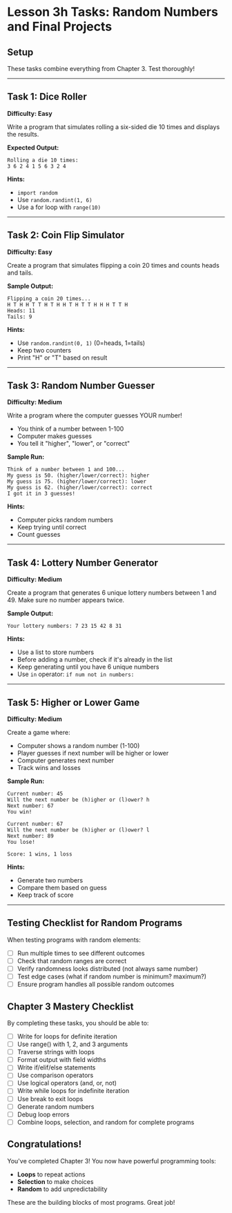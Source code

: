 # Lesson 3h Tasks: Random Numbers and Final Projects

## Setup
These tasks combine everything from Chapter 3. Test thoroughly!

---

## Task 1: Dice Roller 
**Difficulty: Easy**

Write a program that simulates rolling a six-sided die 10 times and displays the results.

**Expected Output:**
```
Rolling a die 10 times:
3 6 2 4 1 5 6 3 2 4
```

**Hints:**
- `import random`
- Use `random.randint(1, 6)`
- Use a for loop with `range(10)`

---

## Task 2: Coin Flip Simulator 
**Difficulty: Easy**

Create a program that simulates flipping a coin 20 times and counts heads and tails.

**Sample Output:**
```
Flipping a coin 20 times...
H T H H T T H T H H T H T T H H H T T H
Heads: 11
Tails: 9
```

**Hints:**
- Use `random.randint(0, 1)` (0=heads, 1=tails)
- Keep two counters
- Print "H" or "T" based on result

---

## Task 3: Random Number Guesser 
**Difficulty: Medium**

Write a program where the computer guesses YOUR number!
- You think of a number between 1-100
- Computer makes guesses
- You tell it "higher", "lower", or "correct"

**Sample Run:**
```
Think of a number between 1 and 100...
My guess is 50. (higher/lower/correct): higher
My guess is 75. (higher/lower/correct): lower
My guess is 62. (higher/lower/correct): correct
I got it in 3 guesses!
```

**Hints:**
- Computer picks random numbers
- Keep trying until correct
- Count guesses

---

## Task 4: Lottery Number Generator 
**Difficulty: Medium**

Create a program that generates 6 unique lottery numbers between 1 and 49.
Make sure no number appears twice.

**Sample Output:**
```
Your lottery numbers: 7 23 15 42 8 31
```

**Hints:**
- Use a list to store numbers
- Before adding a number, check if it's already in the list
- Keep generating until you have 6 unique numbers
- Use `in` operator: `if num not in numbers:`

---

## Task 5: Higher or Lower Game 
**Difficulty: Medium**

Create a game where:
- Computer shows a random number (1-100)
- Player guesses if next number will be higher or lower
- Computer generates next number
- Track wins and losses

**Sample Run:**
```
Current number: 45
Will the next number be (h)igher or (l)ower? h
Next number: 67
You win!

Current number: 67
Will the next number be (h)igher or (l)ower? l
Next number: 89
You lose!

Score: 1 wins, 1 loss
```

**Hints:**
- Generate two numbers
- Compare them based on guess
- Keep track of score

---

## Testing Checklist for Random Programs

When testing programs with random elements:

- [ ] Run multiple times to see different outcomes
- [ ] Check that random ranges are correct
- [ ] Verify randomness looks distributed (not always same number)
- [ ] Test edge cases (what if random number is minimum? maximum?)
- [ ] Ensure program handles all possible random outcomes

## Chapter 3 Mastery Checklist

By completing these tasks, you should be able to:

- [ ] Write for loops for definite iteration
- [ ] Use range() with 1, 2, and 3 arguments
- [ ] Traverse strings with loops
- [ ] Format output with field widths
- [ ] Write if/elif/else statements
- [ ] Use comparison operators
- [ ] Use logical operators (and, or, not)
- [ ] Write while loops for indefinite iteration
- [ ] Use break to exit loops
- [ ] Generate random numbers
- [ ] Debug loop errors
- [ ] Combine loops, selection, and random for complete programs

## Congratulations!

You've completed Chapter 3! You now have powerful programming tools:
- **Loops** to repeat actions
- **Selection** to make choices
- **Random** to add unpredictability

These are the building blocks of most programs. Great job! 